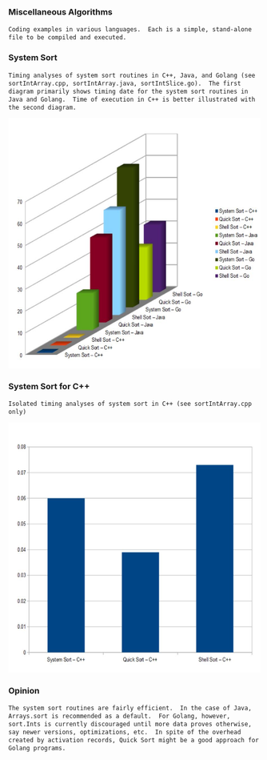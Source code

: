 ### Miscellaneous Algorithms

```
Coding examples in various languages.  Each is a simple, stand-alone file to be compiled and executed.
```


### System Sort

```
Timing analyses of system sort routines in C++, Java, and Golang (see sortIntArray.cpp, sortIntArray.java, sortIntSlice.go).  The first diagram primarily shows timing date for the system sort routines in Java and Golang.  Time of execution in C++ is better illustrated with the second diagram.

```

<img src="https://github.com/rory911/misc/blob/master/docs/SysSort1.JPG" alt="Figure 1.  System Sort v Quick v Shell" width="600" height="500"/>

### System Sort for C++

```
Isolated timing analyses of system sort in C++ (see sortIntArray.cpp only)
```

<img src="https://github.com/rory911/misc/blob/master/docs/SysSort2.JPG" alt="Figure 2.  System Sort v Quick v Shell" width="600" height="500"/>


### Opinion
```
The system sort routines are fairly efficient.  In the case of Java,  Arrays.sort is recommended as a default.  For Golang, however, sort.Ints is currently discouraged until more data proves otherwise, say newer versions, optimizations, etc.  In spite of the overhead created by activation records, Quick Sort might be a good approach for Golang programs.
```
